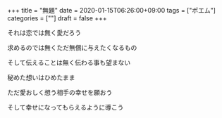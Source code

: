 +++
title = "無題"
date = 2020-01-15T06:26:00+09:00
tags = ["ポエム"]
categories = [""]
draft = false
+++

それは恋では無く愛だろう

求めるのでは無くただ無償に与えたくなるもの

そして伝えることは無く伝わる事も望まない

秘めた想いはひめたまま

ただ愛おしく想う相手の幸せを願おう

そして幸せになってもらえるように導こう

